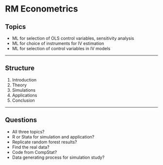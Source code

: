 # RM Econometrics
## Topics
- ML for selection of OLS control variables, sensitivity analysis
- ML for choice of instruments for IV estimation
- ML for selection of control variables in IV models
---
## Structure
1. Introduction
2. Theory
3. Simulations
4. Applications
5. Conclusion
---
## Questions
- All three topics?
- R or Stata for simulation and application?
- Replicate random forest results?
- Find the real data?
- Code from CompStat?
- Data generating process for simulation study?